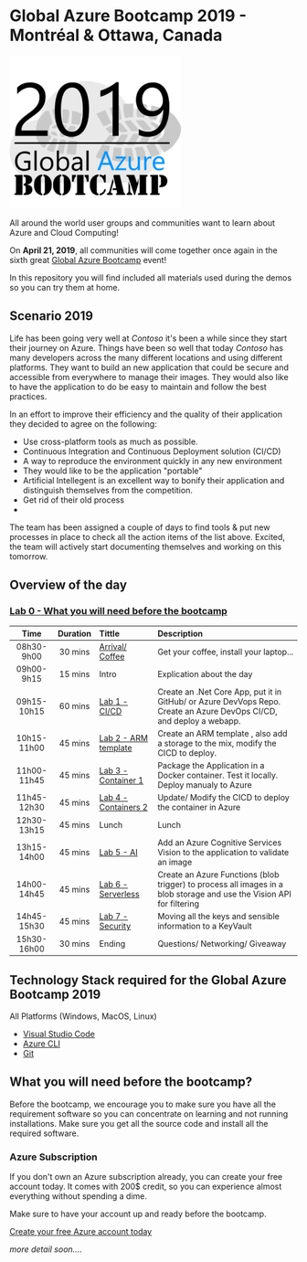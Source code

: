 ﻿# Global Azure Bootcamp 2019 - Montréal & Ottawa, Canada

![gablogo][gablogo]

All around the world user groups and communities want to learn about Azure and Cloud Computing!

On **April 21, 2019**, all communities will come together once again in the sixth great [Global Azure Bootcamp](https://global.azurebootcamp.net/) event! 

In this repository you will find included all materials used during the demos so you can try them at home.


## Scenario 2019
Life has been going very well at *Contoso* it's been a while since they start their journey on Azure. Things have been so well that today *Contoso* has many developers across the many different locations and using different platforms.  They want to build an new application that could be secure and accessible from everywhere to manage their images. They would also like to have the application to do be easy to maintain and follow the best practices.

In an effort to improve their efficiency and the quality of their application they decided to agree on the following:

* Use cross-platform tools as much as possible. 
* Continuous Integration and Continuous Deployment solution (CI/CD)
* A way to reproduce the environment quickly in any new environment
* They would like to be the application "portable"
* Artificial Intellegent is an excellent way to bonify their application and distinguish themselves from the competition.
* Get rid of their old process
* 

The team has been assigned a couple of days to find tools & put new processes in place to check all the action items of the list above. Excited, the team will actively start documenting themselves and working on this tomorrow.

## Overview of the day

### [Lab 0 - What you will need before the bootcamp](./Lab0/README.md) 


Time        | Duration | Tittle                                      | Description  
:----:      | :------: | :-------                                    | :----------- 
08h30-9h00  | 30 mins  | [Arrival/ Coffee](./Locations/README.md)    | Get your coffee, install your laptop...
09h00-9h15  | 15 mins  | Intro                                       | Explication about the day
09h15-10h15 | 60 mins  | [Lab 1 - CI/CD ](./Lab1/README.md)          | Create an .Net Core App, put it in GitHub/ or Azure DevVops Repo. Create an Azure DevOps CI/CD, and deploy a webapp.
10h15-11h00 | 45 mins  | [Lab 2 - ARM template](./Lab2/README.md)    | Create an ARM template , also add a storage to the mix, modify the CICD to deploy.
11h00-11h45 | 45 mins  | [Lab 3 - Container 1](./Lab3/README.md)     | Package the Application in a Docker container. Test it locally. Deploy manualy to Azure
11h45-12h30 | 45 mins  | [Lab 4 - Containers 2](./Lab4/README.md)    | Update/ Modify the CICD to deploy the container in Azure 
12h30-13h15 | 45 mins  | Lunch                                       | Lunch
13h15-14h00 | 45 mins  | [Lab 5 - AI](./Lab5/README.md)              | Add an Azure Cognitive Services Vision to the application to validate an image
14h00-14h45 | 45 mins  | [Lab 6 - Serverless](./Lab7/readme.md)      | Create an Azure Functions (blob trigger) to process all images in a blob storage and use the Vision API for filtering
14h45-15h30 | 45 mins  | [Lab 7 - Security](./Lab7/README.md)        | Moving all the keys and sensible information to a KeyVault
15h30-16h00 | 30 mins  | Ending                                      | Questions/ Networking/ Giveaway

## Technology Stack required for the Global Azure Bootcamp 2019

All Platforms (Windows, MacOS, Linux)

* [Visual Studio Code](https://code.visualstudio.com/?wt.mc_id=vscom_downloads)
* [Azure CLI](https://docs.microsoft.com/en-us/cli/azure/install-azure-cli?view=azure-cli-latest)
* [Git](https://git-scm.com/downloads)

## What you will need before the bootcamp?

Before the bootcamp, we encourage you to make sure you have all the requirement software so you can concentrate on learning and not running installations.  Make sure you get all the source code and install all the required software.

### Azure Subscription
If you don't own an Azure subscription already, you can create your free account today. It comes with 200$ credit, so you can experience almost everything without spending a dime. 

Make sure to have your account up and ready before the bootcamp.

[Create your free Azure account today](https://azure.microsoft.com/en-us/free/)

*more detail soon....*

[gablogo]: ./medias/GlobalAzureBootcamp2019.png "Global Azure Bootcamp 2019"

